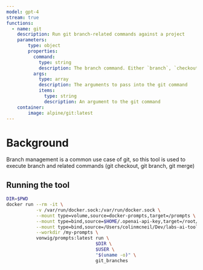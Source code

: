 ```yaml
---
model: gpt-4
stream: true
functions:
  - name: git
    description: Run git branch-related commands against a project
    parameters:
        type: object
        properties:
          command:
            type: string 
            description: The branch command. Either `branch`, `checkout` or `merge`. `rebase` can rewrite history and therefore should not be used.
          args:
            type: array 
            description: The arguments to pass into the git command
            items: 
              type: string
              description: An argument to the git command
    container:
        image: alpine/git:latest
---
```


# Background

Branch management is a common use case of git, so this tool is used to execute branch and related commands (git checkout, git branch, git merge)

## Running the tool

```sh
DIR=$PWD
docker run --rm -it \
           -v /var/run/docker.sock:/var/run/docker.sock \
           --mount type=volume,source=docker-prompts,target=/prompts \
           --mount type=bind,source=$HOME/.openai-api-key,target=/root/.openai-api-key \
           --mount type=bind,source=/Users/colinmcneil/Dev/labs-ai-tools-for-devs/prompts,target=/my-prompts \
           --workdir /my-prompts \
           vonwig/prompts:latest run \
                                 $DIR \
                                 $USER \
                                 "$(uname -o)" \
                                 git_branches
```
